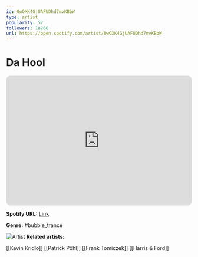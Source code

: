 ```yaml
---
id: 0wOXK4GjUAFUDhd7mvKBbW
type: artist
popularity: 52
followers: 18266
url: https://open.spotify.com/artist/0wOXK4GjUAFUDhd7mvKBbW
---
```

# Da Hool

<iframe style="border-radius:12px" src="https://open.spotify.com/embed/artist/0wOXK4GjUAFUDhd7mvKBbW" width="100%" height="352" frameBorder="0" allowfullscreen="" allow="autoplay; clipboard-write; encrypted-media; fullscreen; picture-in-picture" loading="lazy"></iframe>

**Spotify URL:** [Link](https://open.spotify.com/artist/0wOXK4GjUAFUDhd7mvKBbW)

**Genre:**  #bubble_trance

![Artist](https://i.scdn.co/image/ab6761610000e5ebe209f1f7c426a7d99e9b0a3c)
**Related artists:**

[[Kevin Kridlo]]
[[Patrick Pöhl]]
[[Frank Tomiczek]]
[[Harris & Ford]]
